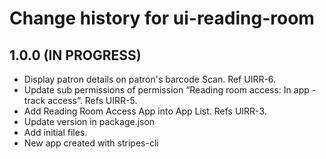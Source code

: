 # Change history for ui-reading-room

## 1.0.0 (IN PROGRESS)

* Display patron details on patron's barcode Scan. Ref UIRR-6.
* Update sub permissions of permission “Reading room access: In app - track access”. Refs UIRR-5.
* Add Reading Room Access App into App List. Refs UIRR-3.
* Update version in package.json
* Add initial files.
* New app created with stripes-cli
